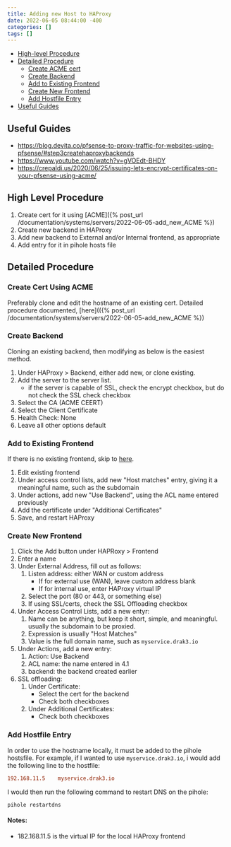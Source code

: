 ```yaml
---
title: Adding new Host to HAProxy
date: 2022-06-05 08:44:00 -400
categories: []
tags: []
---
```


- [High-level Procedure](#High-Level-Procedure)
- [Detailed Procedure](#Detailed-Procedure)
  - [Create ACME cert](#Create-Cert-Using-ACME)
  - [Create Backend](#Create-Backend)
  - [Add to Existing Frontend](#Add-to-Existing-Frontend)
  - [Create New Frontend](#Create-New-Frontend)
  - [Add Hostfile Entry](#Add-Hostfile-Entry)
- [Useful Guides](#Useful-Guides)

## Useful Guides

- https://blog.devita.co/pfsense-to-proxy-traffic-for-websites-using-pfsense/#step3createhaproxybackends
- https://www.youtube.com/watch?v=gVOEdt-BHDY
- https://crepaldi.us/2020/06/25/issuing-lets-encrypt-certificates-on-your-pfsense-using-acme/

## High Level Procedure

1.  Create cert for it using [ACME]({% post_url /documentation/systems/servers/2022-06-05-add_new_ACME %})
2.  Create new backend in HAProxy
3.  Add new backend to External and/or Internal frontend, as appropriate
4.  Add entry for it in pihole hosts file

## Detailed Procedure

### Create Cert Using ACME

Preferably clone and edit the hostname of an existing cert. Detailed procedure documented, [here](({% post_url /documentation/systems/servers/2022-06-05-add_new_ACME %})

### Create Backend

Cloning an existing backend, then modifying as below is the easiest method.

1.  Under HAProxy > Backend, either add new, or clone existing.
2.  Add the server to the server list.
    - if the server is capable of SSL, check the encrypt checkbox, but do not check the SSL check checkbox
3.  Select the CA (ACME CEERT)
4.  Select the Client Certificate
5.  Health Check: None
6.  Leave all other options default

### Add to Existing Frontend

If there is no existing frontend, skip to [here](#Create-New-Frontend).

1.  Edit existing frontend
2.  Under access control lists, add new "Host matches" entry, giving it a meaningful name, such as the subdomain
3.  Under actions, add new "Use Backend", using the ACL name entered previously
4.  Add the certificate under "Additional Certificates"
5.  Save, and restart HAProxy

### Create New Frontend

1.  Click the Add button under HAPRoxy > Frontend
2.  Enter a name
3.  Under External Address, fill out as follows:
    1.  Listen address: either WAN or custom address
        - If for external use (WAN), leave custom address blank
        - If for internal use, enter HAProxy virtual IP
    2.  Select the port (80 or 443, or something else)
    3.  If using SSL/certs, check the SSL Offloading checkbox
4.  Under Access Control Lists, add a new entyr:
    1.  Name can be anything, but keep it short, simple, and meaningful. usually the subdomain to be proxied.
    2.  Expression is usually "Host Matches"
    3.  Value is the full domain name, such as `myservice.drak3.io`
5.  Under Actions, add a new entry:
    1.  Action: Use Backend
    2.  ACL name: the name entered in 4.1
    3.  backend: the backend created earlier
6.  SSL offloading:
    1.  Under Certificate:
        - Select the cert for the backend
        - Check both checkboxes
    2.  Under Additional Certificates:
        - Check both checkboxes

### Add Hostfile Entry

In order to use the hostname locally, it must be added to the pihole hostsfile. For example, if I wanted to use `myservice.drak3.io`, i would add the following line to the hostfile:

```conf
192.168.11.5    myservice.drak3.io
```

I would then run the following command to restart DNS on the pihole:

```shell
pihole restartdns
```

#### Notes:

- 182.168.11.5 is the virtual IP for the local HAProxy frontend
